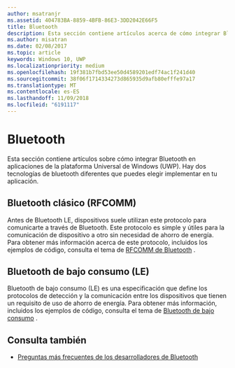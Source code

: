```yaml
---
author: msatranjr
ms.assetid: 404783BA-8859-4BFB-86E3-3DD2042E66F5
title: Bluetooth
description: Esta sección contiene artículos acerca de cómo integrar Bluetooth en aplicaciones de la Plataforma universal de Windows (UWP) y cómo usar anuncios de bajo consumo (LE), RFCOMM y GATT.
ms.author: misatran
ms.date: 02/08/2017
ms.topic: article
keywords: Windows 10, UWP
ms.localizationpriority: medium
ms.openlocfilehash: 19f381b7fbd53ee50d4589201edf74ac1f241d40
ms.sourcegitcommit: 38f06f1714334273d865935d9afb80efffe97a17
ms.translationtype: MT
ms.contentlocale: es-ES
ms.lasthandoff: 11/09/2018
ms.locfileid: "6191117"
---
```

# <a name="bluetooth"></a>Bluetooth
Esta sección contiene artículos sobre cómo integrar Bluetooth en aplicaciones de la plataforma Universal de Windows (UWP). Hay dos tecnologías de bluetooth diferentes que puedes elegir implementar en tu aplicación.

## <a name="classic-bluetooth-rfcomm"></a>Bluetooth clásico (RFCOMM)
Antes de Bluetooth LE, dispositivos suele utilizan este protocolo para comunicarte a través de Bluetooth. Este protocolo es simple y útiles para la comunicación de dispositivo a otro sin necesidad de ahorro de energía. Para obtener más información acerca de este protocolo, incluidos los ejemplos de código, consulta el tema de [RFCOMM de Bluetooth](send-or-receive-files-with-rfcomm.md) .

## <a name="bluetooth-low-energy-le"></a>Bluetooth de bajo consumo (LE)
Bluetooth de bajo consumo (LE) es una especificación que define los protocolos de detección y la comunicación entre los dispositivos que tienen un requisito de uso de ahorro de energía. Para obtener más información, incluidos los ejemplos de código, consulta el tema de [Bluetooth de bajo consumo](bluetooth-low-energy-overview.md) .

## <a name="see-also"></a>Consulta también
- [Preguntas más frecuentes de los desarrolladores de Bluetooth](bluetooth-dev-faq.md)